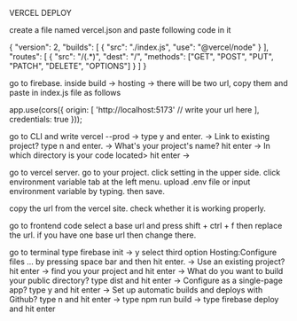 VERCEL DEPLOY

create a file named vercel.json and paste following code in it

{
    "version": 2,
    "builds": [
        {
            "src": "./index.js",
            "use": "@vercel/node"
        }
    ],
    "routes": [
        {
            "src": "/(.*)",
            "dest": "/",
            "methods": ["GET", "POST", "PUT", "PATCH", "DELETE", "OPTIONS"]
        }
    ]
}

go to firebase. inside build -> hosting -> there will be two url, copy them and paste in index.js file as follows

app.use(cors({
    origin: [
      'http://localhost:5173'    // write your url here
    ],
    credentials: true
  }));

  go to CLI and write vercel --prod -> 
  type y and enter. -> 
  Link to existing project? type n and enter. -> 
  What's your project's name? hit enter  ->
  In which directory is your code located> hit enter ->

  go to vercel server. go to your project. click setting in the upper side. click environment variable tab at the left menu. upload .env file or input environment variable by typing. then save.

  copy the url from the vercel site. check whether it is working properly. 

  go to frontend code  select a base url and press shift + ctrl + f then replace the url. if you have one base url then change there. 

  go to terminal type firebase init -> y
  select third option Hosting:Configure files ... by pressing space bar and then hit enter. ->
  Use an existing project? hit enter ->
  find you your project and hit enter -> 
  What do you want to build your public directory? type dist and hit enter ->
  Configure as a single-page app? type y and hit enter -> 
  Set up automatic builds and deploys with Github? type n and hit enter -> 
  type npm run build ->
  type firebase deploy and hit enter

 